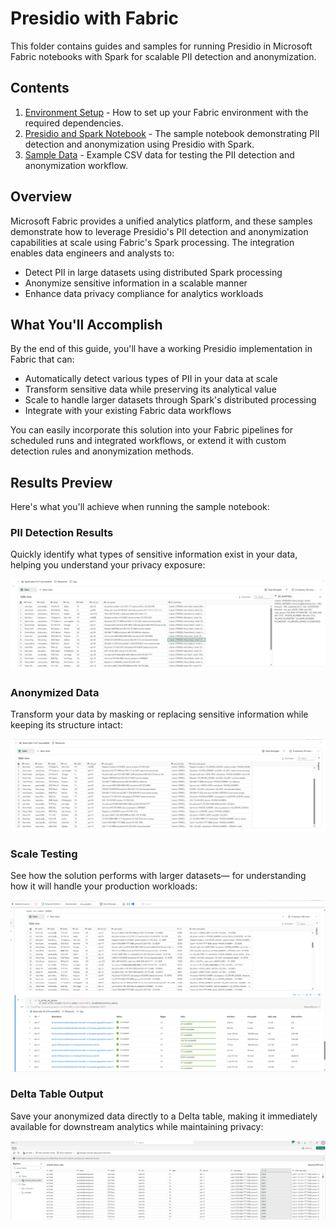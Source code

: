 # Presidio with Fabric

This folder contains guides and samples for running Presidio in Microsoft Fabric notebooks with Spark for scalable PII detection and anonymization.

## Contents

1. [Environment Setup](env_setup.md) - How to set up your Fabric environment with the required dependencies.
2. [Presidio and Spark Notebook](./presidio_and_spark.ipynb) - The sample notebook demonstrating PII detection and anonymization using Presidio with Spark.
3. [Sample Data](./fabric_sample_data.csv) - Example CSV data for testing the PII detection and anonymization workflow.

## Overview

Microsoft Fabric provides a unified analytics platform, and these samples demonstrate how to leverage Presidio's PII detection and anonymization capabilities at scale using Fabric's Spark processing. The integration enables data engineers and analysts to:

- Detect PII in large datasets using distributed Spark processing
- Anonymize sensitive information in a scalable manner
- Enhance data privacy compliance for analytics workloads

## What You'll Accomplish

By the end of this guide, you'll have a working Presidio implementation in Fabric that can:

- Automatically detect various types of PII in your data at scale
- Transform sensitive data while preserving its analytical value
- Scale to handle larger datasets through Spark's distributed processing
- Integrate with your existing Fabric data workflows

You can easily incorporate this solution into your Fabric pipelines for scheduled runs and integrated workflows, or extend it with custom detection rules and anonymization methods.

## Results Preview

Here's what you'll achieve when running the sample notebook:

### PII Detection Results

Quickly identify what types of sensitive information exist in your data, helping you understand your privacy exposure:

![PII summary results](./images/pii_summary.png)

### Anonymized Data

Transform your data by masking or replacing sensitive information while keeping its structure intact:

![Anonymized results](./images/anon_results.png)

### Scale Testing

See how the solution performs with larger datasets— for understanding how it will handle your production workloads:

![Scale test results](./images/scale_results.png)

### Delta Table Output

Save your anonymized data directly to a Delta table, making it immediately available for downstream analytics while maintaining privacy:

![Delta table creation](./images/delta_table.png)

